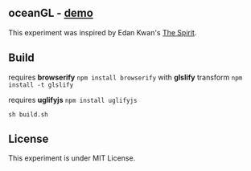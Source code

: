 ## oceanGL - [demo](https://sciecode.github.io/)

This experiment was inspired by Edan Kwan's [The Spirit](http://edankwan.com/experiments/the-spirit/).

## Build

requires **browserify** `npm install browserify` with **glslify** transform `npm install -t glslify `

requires **uglifyjs** `npm install uglifyjs`

```
sh build.sh
```

## License
This experiment is under MIT License.
